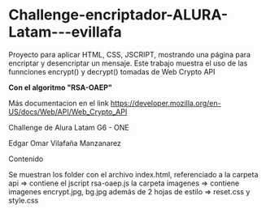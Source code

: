 # Challenge-encriptador-ALURA-Latam---evillafa
Proyecto para aplicar HTML, CSS, JSCRIPT, mostrando una página para encriptar y desencriptar un mensaje.
Este trabajo muestra el uso de las funnciones encrypt() y decrypt() tomadas de Web Crypto API

**Con el algoritmo "RSA-OAEP"**

 Más documentacion en el link
https://developer.mozilla.org/en-US/docs/Web/API/Web_Crypto_API

 Challenge de Alura Latam G6 - ONE

 Edgar Omar Vilafaña Manzanarez

 Contenido

Se muestran los folder con el archivo index.html, referenciado a 
la carpeta api => contiene el jscript rsa-oaep.js
la carpeta imagenes => contiene imagenes encrypt.jpg, bg.jpg
además de 2 hojas de estilo => reset.css y style.css
